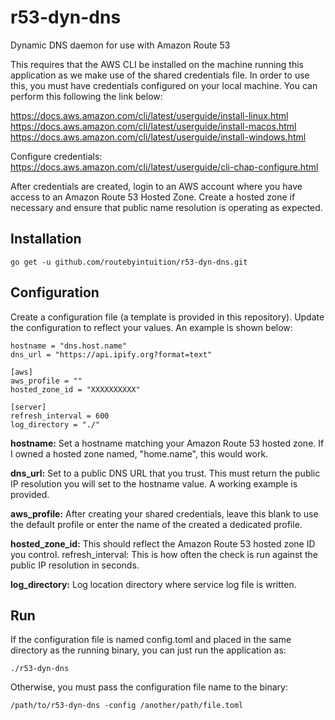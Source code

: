 # r53-dyn-dns
Dynamic DNS daemon for use with Amazon Route 53

This requires that the AWS CLI be installed on the machine running this application as we make use of the shared credentials file.
In order to use this, you must have credentials configured on your local machine. You can perform this following the link below:

https://docs.aws.amazon.com/cli/latest/userguide/install-linux.html
https://docs.aws.amazon.com/cli/latest/userguide/install-macos.html
https://docs.aws.amazon.com/cli/latest/userguide/install-windows.html

Configure credentials:
https://docs.aws.amazon.com/cli/latest/userguide/cli-chap-configure.html

After credentials are created, login to an AWS account where you have access to an Amazon Route 53 Hosted Zone. Create a hosted zone if necessary and ensure that public name resolution is operating as expected.

## Installation

```
go get -u github.com/routebyintuition/r53-dyn-dns.git
```

## Configuration
Create a configuration file (a template is provided in this repository). Update the configuration to reflect your values. An example is shown below:

``` 
hostname = "dns.host.name" 
dns_url = "https://api.ipify.org?format=text"

[aws]
aws_profile = ""
hosted_zone_id = "XXXXXXXXXX"

[server]
refresh_interval = 600
log_directory = "./"
```

**hostname:** Set a hostname matching your Amazon Route 53 hosted zone. If I owned a hosted zone named, "home.name", this would work.

**dns_url:** Set to a public DNS URL that you trust. This must return the public IP resolution you will set to the hostname value. A working example is provided.

**aws_profile:** After creating your shared credentials, leave this blank to use the default profile or enter the name of the created a dedicated profile.

**hosted_zone_id:** This should reflect the Amazon Route 53 hosted zone ID you control.
refresh_interval: This is how often the check is run against the public IP resolution in seconds. 

**log_directory:** Log location directory where service log file is written.

## Run
If the configuration file is named config.toml and placed in the same directory as the running binary, you can just run the application as:
```
./r53-dyn-dns
```

Otherwise, you must pass the configuration file name to the binary:
```
/path/to/r53-dyn-dns -config /another/path/file.toml
```

